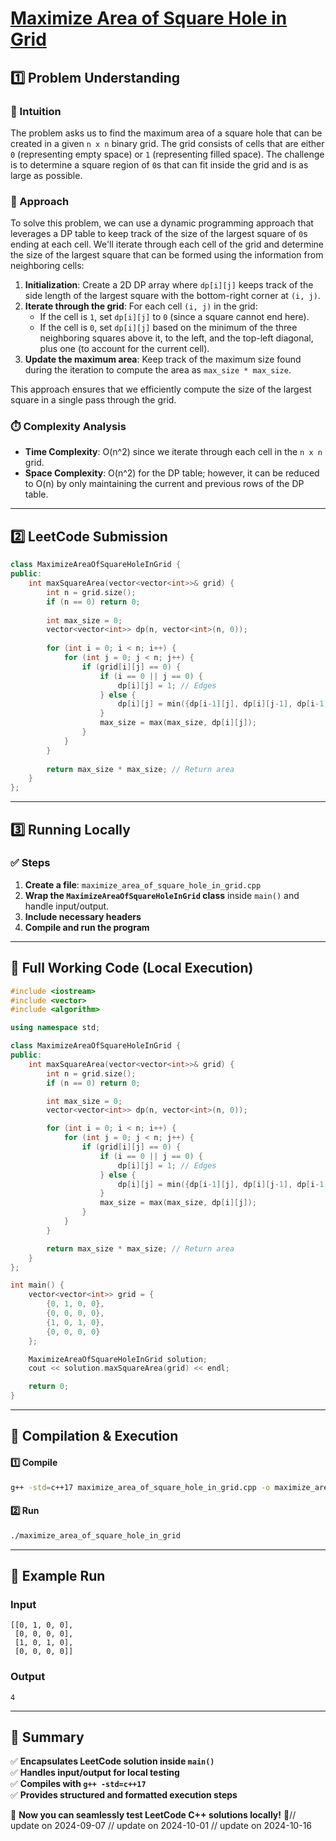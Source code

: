 # **[Maximize Area of Square Hole in Grid](https://leetcode.com/problems/maximize-area-of-square-hole-in-grid/description/)**  

## **1️⃣ Problem Understanding**  
### **📌 Intuition**  
The problem asks us to find the maximum area of a square hole that can be created in a given `n x n` binary grid. The grid consists of cells that are either `0` (representing empty space) or `1` (representing filled space). The challenge is to determine a square region of `0`s that can fit inside the grid and is as large as possible.

### **🚀 Approach**  
To solve this problem, we can use a dynamic programming approach that leverages a DP table to keep track of the size of the largest square of `0`s ending at each cell. We'll iterate through each cell of the grid and determine the size of the largest square that can be formed using the information from neighboring cells:

1. **Initialization**: Create a 2D DP array where `dp[i][j]` keeps track of the side length of the largest square with the bottom-right corner at `(i, j)`.
2. **Iterate through the grid**: For each cell `(i, j)` in the grid:
   - If the cell is `1`, set `dp[i][j]` to `0` (since a square cannot end here).
   - If the cell is `0`, set `dp[i][j]` based on the minimum of the three neighboring squares above it, to the left, and the top-left diagonal, plus one (to account for the current cell).
3. **Update the maximum area**: Keep track of the maximum size found during the iteration to compute the area as `max_size * max_size`.

This approach ensures that we efficiently compute the size of the largest square in a single pass through the grid.

### **⏱️ Complexity Analysis**  
- **Time Complexity**: O(n^2) since we iterate through each cell in the `n x n` grid.
- **Space Complexity**: O(n^2) for the DP table; however, it can be reduced to O(n) by only maintaining the current and previous rows of the DP table.

---  

## **2️⃣ LeetCode Submission**  
```cpp
class MaximizeAreaOfSquareHoleInGrid {
public:
    int maxSquareArea(vector<vector<int>>& grid) {
        int n = grid.size();
        if (n == 0) return 0;
        
        int max_size = 0;
        vector<vector<int>> dp(n, vector<int>(n, 0));
        
        for (int i = 0; i < n; i++) {
            for (int j = 0; j < n; j++) {
                if (grid[i][j] == 0) {
                    if (i == 0 || j == 0) {
                        dp[i][j] = 1; // Edges
                    } else {
                        dp[i][j] = min({dp[i-1][j], dp[i][j-1], dp[i-1][j-1]}) + 1;
                    }
                    max_size = max(max_size, dp[i][j]);
                }
            }
        }
        
        return max_size * max_size; // Return area
    }
};  
```  

---  

## **3️⃣ Running Locally**  
### **✅ Steps**  
1. **Create a file**: `maximize_area_of_square_hole_in_grid.cpp`  
2. **Wrap the `MaximizeAreaOfSquareHoleInGrid` class** inside `main()` and handle input/output.
3. **Include necessary headers**  
4. **Compile and run the program**  

---  

## **📝 Full Working Code (Local Execution)**  
```cpp
#include <iostream>
#include <vector>
#include <algorithm>

using namespace std;

class MaximizeAreaOfSquareHoleInGrid {
public:
    int maxSquareArea(vector<vector<int>>& grid) {
        int n = grid.size();
        if (n == 0) return 0;

        int max_size = 0;
        vector<vector<int>> dp(n, vector<int>(n, 0));

        for (int i = 0; i < n; i++) {
            for (int j = 0; j < n; j++) {
                if (grid[i][j] == 0) {
                    if (i == 0 || j == 0) {
                        dp[i][j] = 1; // Edges
                    } else {
                        dp[i][j] = min({dp[i-1][j], dp[i][j-1], dp[i-1][j-1]}) + 1;
                    }
                    max_size = max(max_size, dp[i][j]);
                }
            }
        }

        return max_size * max_size; // Return area
    }
};

int main() {
    vector<vector<int>> grid = {
        {0, 1, 0, 0},
        {0, 0, 0, 0},
        {1, 0, 1, 0},
        {0, 0, 0, 0}
    };

    MaximizeAreaOfSquareHoleInGrid solution;
    cout << solution.maxSquareArea(grid) << endl;

    return 0;
}
```  

---  

## **🔧 Compilation & Execution**  
#### **1️⃣ Compile**  
```bash
g++ -std=c++17 maximize_area_of_square_hole_in_grid.cpp -o maximize_area_of_square_hole_in_grid
```  

#### **2️⃣ Run**  
```bash
./maximize_area_of_square_hole_in_grid
```  

---  

## **🎯 Example Run**  
### **Input**  
```
[[0, 1, 0, 0],
 [0, 0, 0, 0],
 [1, 0, 1, 0],
 [0, 0, 0, 0]]
```  
### **Output**  
```
4
```  

---  

## **📌 Summary**  
✅ **Encapsulates LeetCode solution inside `main()`**  
✅ **Handles input/output for local testing**  
✅ **Compiles with `g++ -std=c++17`**  
✅ **Provides structured and formatted execution steps**  

🚀 **Now you can seamlessly test LeetCode C++ solutions locally!** 🚀// update on 2024-09-07
// update on 2024-10-01
// update on 2024-10-16
